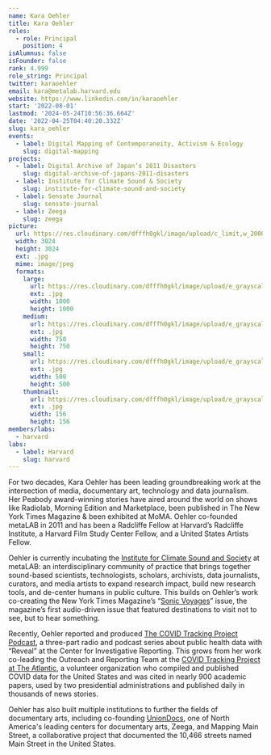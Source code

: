 ```yaml
---
name: Kara Oehler
title: Kara Oehler
roles:
  - role: Principal
    position: 4
isAlumnus: false
isFounder: false
rank: 4.999
role_string: Principal
twitter: karaoehler
email: kara@metalab.harvard.edu
website: https://www.linkedin.com/in/karaoehler
start: '2022-08-01'
lastmod: '2024-05-24T10:56:36.664Z'
date: '2022-04-25T04:40:20.332Z'
slug: kara_oehler
events:
  - label: Digital Mapping of Contemporaneity, Activism & Ecology
    slug: digital-mapping
projects:
  - label: Digital Archive of Japan’s 2011 Disasters
    slug: digital-archive-of-japans-2011-disasters
  - label: Institute for Climate Sound & Society
    slug: institute-for-climate-sound-and-society
  - label: Sensate Journal
    slug: sensate-journal
  - label: Zeega
    slug: zeega
picture:
  url: https://res.cloudinary.com/dfffh0gkl/image/upload/c_limit,w_2000,h_2000/e_grayscale/v1661778742/KR_OEHLER_4_Kara_Oehler_3af2db74f4.jpg
  width: 3024
  height: 3024
  ext: .jpg
  mime: image/jpeg
  formats:
    large:
      url: https://res.cloudinary.com/dfffh0gkl/image/upload/e_grayscale/v1661778743/large_KR_OEHLER_4_Kara_Oehler_3af2db74f4.jpg
      ext: .jpg
      width: 1000
      height: 1000
    medium:
      url: https://res.cloudinary.com/dfffh0gkl/image/upload/e_grayscale/v1661778743/medium_KR_OEHLER_4_Kara_Oehler_3af2db74f4.jpg
      ext: .jpg
      width: 750
      height: 750
    small:
      url: https://res.cloudinary.com/dfffh0gkl/image/upload/e_grayscale/v1661778743/small_KR_OEHLER_4_Kara_Oehler_3af2db74f4.jpg
      ext: .jpg
      width: 500
      height: 500
    thumbnail:
      url: https://res.cloudinary.com/dfffh0gkl/image/upload/e_grayscale/v1661778742/thumbnail_KR_OEHLER_4_Kara_Oehler_3af2db74f4.jpg
      ext: .jpg
      width: 156
      height: 156
members/labs:
  - harvard
labs:
  - label: Harvard
    slug: harvard
---
```

For two decades, Kara Oehler has been leading groundbreaking work at the intersection of media, documentary art, technology and data journalism. Her Peabody award-winning stories have aired around the world on shows like Radiolab, Morning Edition and Marketplace, been published in The New York Times Magazine & been exhibited at MoMA. Oehler co-founded metaLAB in 2011 and has been a Radcliffe Fellow at Harvard’s Radcliffe Institute, a Harvard Film Study Center Fellow, and a United States Artists Fellow. 

Oehler is currently incubating the [Institute for Climate Sound and Society](https://mlml.io/p/institute-for-climate-sound-and-society/) at metaLAB: an interdisciplinary community of practice that brings together sound-based scientists, technologists, scholars, archivists, data journalists, curators, and media artists to expand research impact, build new research tools, and de-center humans in public culture. This builds on Oehler’s work co-creating the New York Times Magazine’s “[Sonic Voyages](https://www.nytimes.com/interactive/2018/09/21/magazine/voyages-travel-sounds-from-the-world.html)” issue, the magazine’s first audio-driven issue that featured destinations to visit not to see, but to hear something. 

Recently, Oehler reported and produced [The COVID Tracking Project Podcast](https://revealnews.org/article/covid-tracking-project/), a three-part radio and podcast series about public health data with “Reveal” at the Center for Investigative Reporting. This grows from her work co-leading the Outreach and Reporting Team at the [COVID Tracking Project at The Atlantic](https://covidtracking.com/), a volunteer organization who compiled and published COVID data for the United States and was cited in nearly 900 academic papers, used by two presidential administrations and published daily in thousands of news stories.

Oehler has also built multiple institutions to further the fields of documentary arts, including co-founding [UnionDocs](https://uniondocs.org/), one of North America's leading centers for documentary arts, Zeega, and Mapping Main Street, a collaborative project that documented the 10,466 streets named Main Street in the United States.